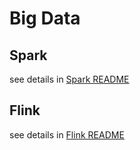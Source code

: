 # Big Data

## Spark

see details in [Spark README](spark/README.md)

## Flink

see details in [Flink README](flink/README.md)
